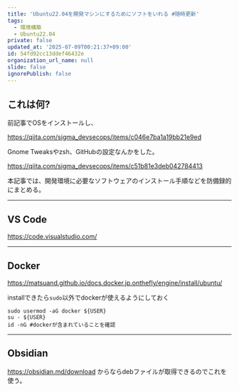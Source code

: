 ```yaml
---
title: 'Ubuntu22.04を開発マシンにするためにソフトをいれる #随時更新'
tags:
  - 環境構築
  - Ubuntu22.04
private: false
updated_at: '2025-07-09T00:21:37+09:00'
id: 54fd92cc13ddef46432e
organization_url_name: null
slide: false
ignorePublish: false
---
```

## これは何?

前記事でOSをインストールし、

https://qiita.com/sigma_devsecops/items/c046e7ba1a19bb21e9ed

Gnome Tweaksやzsh、GitHubの設定なんかをした。

https://qiita.com/sigma_devsecops/items/c51b81e3deb042784413

本記事では、開発環境に必要なソフトウェアのインストール手順などを防備録的にまとめる。

---

## VS Code

https://code.visualstudio.com/

---

## Docker

https://matsuand.github.io/docs.docker.jp.onthefly/engine/install/ubuntu/

installできたら`sudo`以外でdockerが使えるようにしておく

```shell
sudo usermod -aG docker ${USER}
su - ${USER}
id -nG #dockerが含まれていることを確認
```

---

## Obsidian

https://obsidian.md/download からならdebファイルが取得できるのでこれを使う。
